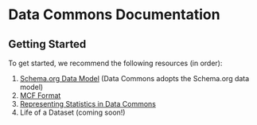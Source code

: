 # Data Commons Documentation

## Getting Started

To get started, we recommend the following resources (in order):

1. [Schema.org Data Model](https://schema.org/docs/datamodel.html) (Data Commons adopts the Schema.org data model)
1. [MCF Format](mcf_format.md)
1. [Representing Statistics in Data Commons](representing_statistics.md)
1. Life of a Dataset (coming soon!)